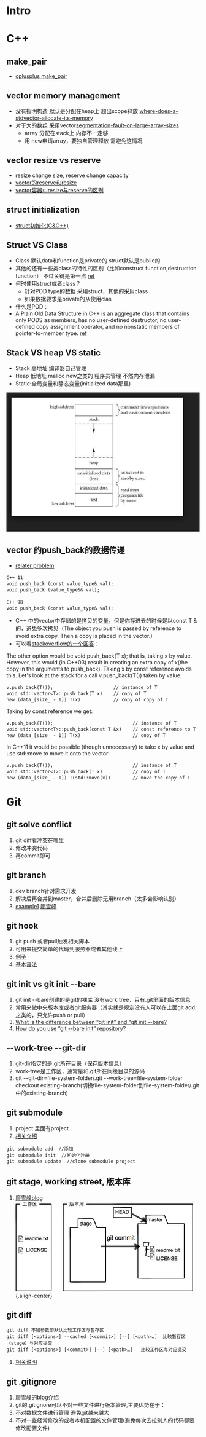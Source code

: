 <!-- TITLE: Code -->
<!-- SUBTITLE: A quick summary of Code -->

# Intro


# C++

## make_pair
* [cplusplus make_pair](http://www.cplusplus.com/reference/utility/make_pair/)

## vector memory management
* 没有指明构造 默认是分配在heap上 超出scope释放 [where-does-a-stdvector-allocate-its-memory](https://stackoverflow.com/questions/10366474/where-does-a-stdvector-allocate-its-memory)
* 对于大的数组 采用vector[segmentation-fault-on-large-array-sizes](https://stackoverflow.com/questions/1847789/segmentation-fault-on-large-array-sizes)
	* array 分配在stack上 内存不一定够
	* 用 new申请array，要独自管理释放 需避免这情况


## vector resize vs reserve
* resize change size, reserve change capacity
* [vector的reserve和resize](https://www.cnblogs.com/qlee/archive/2011/05/16/2048026.html)
* [vector容器中resize与reserve的区别](https://blog.csdn.net/mm_hh/article/details/63696078)

## struct initialization
* [struct初始化(C&C++)](https://www.cnblogs.com/heartchord/p/4797723.html)


## Struct VS Class

* Class 默认data和function是private的 struct默认是public的
* 其他的还有一些类class的特性的区别（比如construct function,destruction function） 不过关键是第一点 [ref](https://stackoverflow.com/questions/54585/when-should-you-use-a-class-vs-a-struct-in-c)
* 何时使用struct或者class？
	* 针对POD type的数据 采用struct，其他的采用class 
	* 如果数据要求是private的从使用clas
* 什么是POD：
* A Plain Old Data Structure in C++ is an aggregate class that contains only PODS as members, has no user-defined destructor, no user-defined copy assignment operator, and no nonstatic members of pointer-to-member type.  [ref]( <https://stackoverflow.com/questions/146452/what-are-pod-types-in-c> )

## Stack VS heap VS static

* Stack 高地址 编译器自己管理
* Heap 低地址 malloc new之类的 程序员管理 不然内存泄漏
* Static:全局变量和静态变量(initialized data那里)

![2](/uploads/2.png "2")

## vector 的push_back的数据传递
* [relater problem](https://stackoverflow.com/questions/2275076/is-stdvector-copying-the-objects-with-a-push-back)

```text
C++ 11
void push_back (const value_type& val);
void push_back (value_type&& val);

C++ 98
void push_back (const value_type& val);
```

* C++ 中的vector中存储的是拷贝的变量，但是你存进去的时候是以const T &的，避免多次拷贝（The object you push is passed by reference to avoid extra copy. Then a copy is placed in the vector.）
* 可以看[stackoverflow的一个回答](https://stackoverflow.com/questions/11762474/c-stl-vector-push-back-taking-reference)：

The other option would be
void push_back(T x);
that is, taking x by value. However, this would (in C++03) result in creating an extra copy of x(the copy in the arguments to push_back). Taking x by const reference avoids this.
Let's look at the stack for a call v.push_back(T()) taken by value:
```text
v.push_back(T());                      // instance of T
void std::vector<T>::push_back(T x)    // copy of T
new (data_[size_ - 1]) T(x)            // copy of copy of T
```

Taking by const reference we get:
```text
v.push_back(T());                             // instance of T
void std::vector<T>::push_back(const T &x)    // const reference to T
new (data_[size_ - 1]) T(x)                   // copy of T
```

In C++11 it would be possible (though unnecessary) to take x by value and use std::move to move it onto the vector:
```text
v.push_back(T());                             // instance of T
void std::vector<T>::push_back(T x)           // copy of T
new (data_[size_ - 1]) T(std::move(x))        // move the copy of T
```


# Git

## git solve conflict
1. git diff看冲突在哪里
2. 修改冲突代码
3. 再commit即可 

## git branch
1. dev branch针对需求开发
2. 解决后再合并到master，合并后删除无用branch（太多会影响认别）
3. [example1](https://www.liaoxuefeng.com/wiki/0013739516305929606dd18361248578c67b8067c8c017b000/001375840038939c291467cc7c747b1810aab2fb8863508000) [廖雪峰](https://www.liaoxuefeng.com/wiki/0013739516305929606dd18361248578c67b8067c8c017b000/001375840038939c291467cc7c747b1810aab2fb8863508000)

## git hook
1. git push 或者pull触发相关脚本
2. 可用来提交简单的代码到服务器或者其他线上
3. [例子](https://ma.ttias.be/simple-git-push-workflow-deploy-code-server/)
4. [基本语法](https://git-scm.com/book/zh/v2/%E8%87%AA%E5%AE%9A%E4%B9%89-Git-Git-%E9%92%A9%E5%AD%90)


## git init vs git init --bare
1. git init --bare创建的是git的裸库 没有work tree，只有.git里面的版本信息
2. 常用来做中央版本库或者git服务器（其实就是规定没有人可以在上面git add.之类的，只允许push or pull）
3. [What is the difference between “git init” and “git init --bare?](https://stackoverflow.com/questions/7861184/what-is-the-difference-between-git-init-and-git-init-bare)
4. [How do you use “git --bare init” repository?](https://stackoverflow.com/questions/7632454/how-do-you-use-git-bare-init-repository)

## --work-tree --git-dir
1. git-dir指定的是.git所在目录（保存版本信息）
2. work-tree是工作区，通常是和.git所在同级目录的源码
3. git --git-dir=file-system-folder/.git --work-tree=file-system-folder checkout existing-branch(切换file-system-folder到file-system-folder/.git中的existing-branch)

## git submodule
1. project 里面有project
2. [相关介绍](https://git-scm.com/book/zh/v2/Git-%E5%B7%A5%E5%85%B7-%E5%AD%90%E6%A8%A1%E5%9D%97)
```
git submodule add  //添加 
git submodule init  //初始化注册
git submodule update  //clone submodule project

```


## git stage, working street, 版本库
1. [廖雪峰blog](https://www.liaoxuefeng.com/wiki/0013739516305929606dd18361248578c67b8067c8c017b000/0013745374151782eb658c5a5ca454eaa451661275886c6000)
![Gitstage](/uploads/gitstage.jpg "Gitstage"){.align-center}



## git diff
```
git diff 不加参数即默认比较工作区与暂存区
git diff [<options>] --cached [<commit>] [--] [<path>…]  比较暂存区（stage）与对应提交
git diff [<options>] [<commit>] [--] [<path>…]   比较工作区与对应提交
```
1. [相关说明](https://www.git-scm.com/docs/git-diff)



## git .gitignore
1. [廖雪峰的blog介绍](https://www.liaoxuefeng.com/wiki/0013739516305929606dd18361248578c67b8067c8c017b000/0013758404317281e54b6f5375640abbb11e67be4cd49e0000)
2. git的.gitignore可以不对一些文件进行版本管理,主要优势在于：
3.  不对数据文件进行管理 避免git越来越大
4.  不对一些经常修改的或者本机配置的文件管理(避免每次去拉别人的代码都要修改配置文件)
